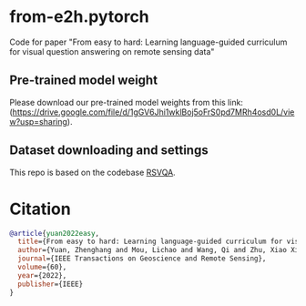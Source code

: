 # from-e2h.pytorch
Code for paper "From easy to hard: Learning language-guided curriculum for visual question answering on remote sensing data"



## Pre-trained model weight
Please download our pre-trained model weights from this link: (https://drive.google.com/file/d/1gGV6Jhi1wklBoj5oFrS0pd7MRh4osd0L/view?usp=sharing).

## Dataset downloading and settings
This repo is based on the codebase [RSVQA](https://github.com/syvlo/RSVQA). 

# Citation
```BibTeX
@article{yuan2022easy,
  title={From easy to hard: Learning language-guided curriculum for visual question answering on remote sensing data},
  author={Yuan, Zhenghang and Mou, Lichao and Wang, Qi and Zhu, Xiao Xiang},
  journal={IEEE Transactions on Geoscience and Remote Sensing},
  volume={60},
  year={2022},
  publisher={IEEE}
}
```
